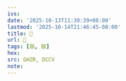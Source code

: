 ```yaml
---
ivs:
date: '2025-10-13T11:30:39+08:00'
lastmod: '2025-10-14T21:46:45-08:00'
title: 󰦨
url: 󰦨
tags: [瓿, 瓿]
hex: 
src: GHZR, DCCV
note:
---
```

